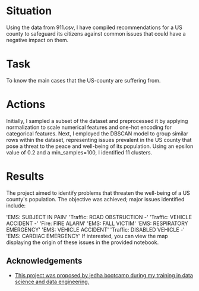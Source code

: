 
# Situation
Using the data from 911.csv, I have compiled recommendations for a US county to safeguard its citizens against common issues that could have a negative impact on them.
# Task
To know the main cases that the US-county are suffering from.
# Actions 
Initially, I sampled a subset of the dataset and preprocessed it by applying normalization to scale numerical features and one-hot encoding for categorical features. Next, I employed the DBSCAN model to group similar rows within the dataset, representing issues prevalent in the US county that pose a threat to the peace and well-being of its population. Using an epsilon value of 0.2 and a min_samples=100, I identified 11 clusters.
# Results
The project aimed to identify problems that threaten the well-being of a US county's population. The objective was achieved; major issues identified include:

'EMS: SUBJECT IN PAIN'
'Traffic: ROAD OBSTRUCTION -'
'Traffic: VEHICLE ACCIDENT -'
'Fire: FIRE ALARM'
'EMS: FALL VICTIM'
'EMS: RESPIRATORY EMERGENCY'
'EMS: VEHICLE ACCIDENT'
'Traffic: DISABLED VEHICLE -'
'EMS: CARDIAC EMERGENCY'
If interested, you can view the map displaying the origin of these issues in the provided notebook.

## Acknowledgements

 - [This project was proposed by jedha bootcamp during my training in data science and data engineering. ](https://www.jedha.co/formations/formation-data-scientist)


